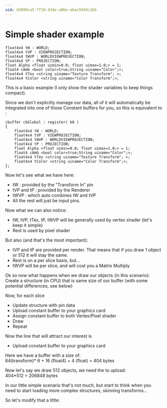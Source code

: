 ```yaml
---
uid: d3699ca5-7f10-434e-a0be-e6ac93ddc1bb
---
```


#  Simple shader example

```  
float4x4 tW : WORLD;  
float4x4 tVP : VIEWPROJECTION;  
float4x4 tWVP : WORLDVIEWPROJECTION;  
float4x4 tP : PROJECTION;  
float Alpha <float uimin=0.0; float uimax=1.0;> = 1;   
float4 cAmb <bool color=true;String uiname="Color";>;  
float4x4 tTex <string uiname="Texture Transform"; >;  
float4x4 tColor <string uiname="Color Transform";>;  

```  

This is a basic example (I only show the shader variables to keep things compact).  

Since we don't explicitly manage our data, all of it will automatically be integrated into one of those Constant buffers for you, so this is equivalent to :  

```  
cbuffer cbGlobal : register( b0 )  
{  
	float4x4 tW : WORLD;
	float4x4 tVP : VIEWPROJECTION;
	float4x4 tWVP : WORLDVIEWPROJECTION;
	float4x4 tP : PROJECTION;
	float Alpha <float uimin=0.0; float uimax=1.0;> = 1; 
	float4 cAmb <bool color=true;String uiname="Color";>;
	float4x4 tTex <string uiname="Texture Transform"; >;
	float4x4 tColor <string uiname="Color Transform";>;
};  

```  

Now let's see what we have here:  
* tW : provided by the "Transform In" pin  
* tVP and tP : provided by the Renderer  
* tWVP : which auto combines tW and tVP  
* All the rest will just be input pins.  

Now what we can also notice:  
* tW, tVP, tTex, tP, tWVP will be generally used by vertex shader (let's keep it simple)  
* Rest is used by pixel shader  

But also (and that's the most important):  
* tVP and tP are provided per render. That means that if you draw 1 object or 512 it will stay the same.  
* Rest is on a per slice basis, but...  
* tWVP will be per slice, and will cost you a Matrix Multiply  

Ok so now what happens when we draw our objects (in this scenario):  
Create a structure (in CPU) that is same size of our buffer (with some potential differences, see below)  

Now, for each slice  
* Update structure with pin data  
* Upload constant buffer to your graphics card  
* Assign constant buffer to both Vertex/Pixel shader  
* Draw  
* Repeat  

Now the line that will attract our interest is   
* Upload constant buffer to your graphics card  

Here we have a buffer with a size of:  
64(transform)* 6 + 16 (float4) + 4 (float) = 404 bytes

Now let's say we draw 512 objects, we need the  to upload:  
404*512 = 206848 bytes

In our little simple scenario that's not much, but start to think when you need to start loading more complex structures, skinning transforms...  

So let's modify that a little:  

